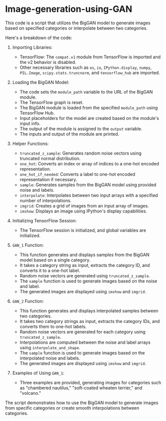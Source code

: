 # Image-generation-using-GAN
This code is a script that utilizes the BigGAN model to generate images based on specified categories or interpolate between two categories.

 Here's a breakdown of the code:

1. Importing Libraries:
   - TensorFlow: The `compat.v1` module from TensorFlow is imported and the v2 behavior is disabled.
   - Other necessary libraries such as `os`, `io`, `IPython.display`, `numpy`, `PIL.Image`, `scipy.stats.truncnorm`, and `tensorflow_hub` are imported.

2. Loading the BigGAN Model:
   - The code sets the `module_path` variable to the URL of the BigGAN module.
   - The TensorFlow graph is reset.
   - The BigGAN module is loaded from the specified `module_path` using TensorFlow Hub.
   - Input placeholders for the model are created based on the module's input info.
   - The output of the module is assigned to the `output` variable.
   - The inputs and output of the module are printed.

3. Helper Functions:
   - `truncated_z_sample`: Generates random noise vectors using truncated normal distribution.
   - `one_hot`: Converts an index or array of indices to a one-hot encoded representation.
   - `one_hot_if_needed`: Converts a label to one-hot encoded representation if necessary.
   - `sample`: Generates samples from the BigGAN model using provided noise and labels.
   - `interpolate`: Interpolates between two input arrays with a specified number of interpolations.
   - `imgrid`: Creates a grid of images from an input array of images.
   - `imshow`: Displays an image using IPython's display capabilities.

4. Initializing TensorFlow Session:
   - The TensorFlow session is initialized, and global variables are initialized.

5. `GAN_1` Function:
   - This function generates and displays samples from the BigGAN model based on a single category.
   - It takes a category string as input, extracts the category ID, and converts it to a one-hot label.
   - Random noise vectors are generated using `truncated_z_sample`.
   - The `sample` function is used to generate images based on the noise and label.
   - The generated images are displayed using `imshow` and `imgrid`.

6. `GAN_2` Function:
   - This function generates and displays interpolated samples between two categories.
   - It takes two category strings as input, extracts the category IDs, and converts them to one-hot labels.
   - Random noise vectors are generated for each category using `truncated_z_sample`.
   - Interpolations are computed between the noise and label arrays using `interpolate_and_shape`.
   - The `sample` function is used to generate images based on the interpolated noise and labels.
   - The generated images are displayed using `imshow` and `imgrid`.

7. Examples of Using `GAN_1`:
   - Three examples are provided, generating images for categories such as "chambered nautilus," "soft-coated wheaten terrier," and "volcano."

The script demonstrates how to use the BigGAN model to generate images from specific categories or create smooth interpolations between categories.
